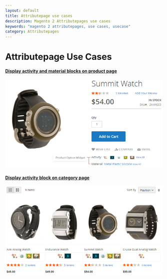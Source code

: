 ```yaml
---
layout: default
title: Attributepage use cases
description: Magento 2 Attributepages use cases
keywords: "magento 2 attributepages, use cases, usecase"
category: Attributepages
---
```


# Attributepage Use Cases

#### [Display activity and material blocks on product page](blocks-on-product-page/)

[![Activity and material blocks on product page](/images/m2/attributepages/use-cases/activity_and_material_blocks_on_product_page.png)](blocks-on-product-page/)

#### [Display activity block on category page](activity-block-on-category-page/)

[![Activity block on category page](/images/m2/attributepages/use-cases/activity_block_on_category_page.png)](activity-block-on-category-page/)
